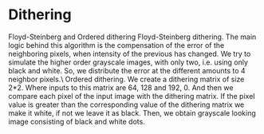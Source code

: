 # Dithering
Floyd-Steinberg and Ordered dithering
Floyd-Steinberg dithering. The main logic behind this algorithm is the compensation of the error of the neighboring pixels, when intensity of the previous has changed. We try to simulate the higher order grayscale images, with only two, i.e. using only black and white. So, we distribute the error at the different amounts to 4 neighbor pixels.\\
Ordered dithering. We create a dithering matrix of size 2*2. Where inputs to this matrix are 64, 128 and 192, 0. And then we compare each pixel of the input image with the dithering matrix. If the pixel value is greater than the corresponding value of the dithering matrix we make it white, if not we leave it as black. Then, we obtain grayscale looking image consisting of black and white dots.
